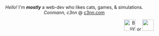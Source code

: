 <p align="center">
	<i>Hello!</i> I'm <i><b>mostly</b></i> a web-dev who likes cats, games, & simulations.<br>
	<i>Conmann, c3nn</i> @ <a href="https://c3nn.com">c3nn.com</a>
</p>
<p align="right">
	<a href='https://ko-fi.com/Q5Q8HKRP5' target='_blank'><img height='36' style='border:0px;height:36px;' src='https://storage.ko-fi.com/cdn/brandasset/kofi_s_logo_labelwhite.png?' border='0' alt='Buy Me a Coffee at ko-fi.com' /></a> or <a href="https://www.buymeacoffee.com/conn"> <img height="36px" src="https://i.imgur.com/VgXv302.png" /></a>
</p>
